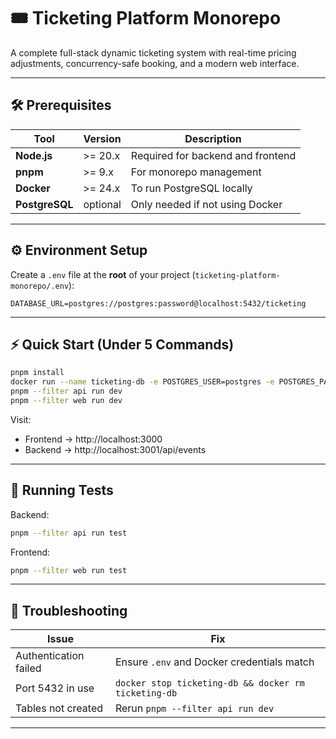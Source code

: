 # 🎟️ Ticketing Platform Monorepo

A complete full-stack dynamic ticketing system with real-time pricing adjustments, concurrency-safe booking, and a modern web interface.

---

## 🛠️ Prerequisites

| Tool | Version | Description |
|------|----------|-------------|
| **Node.js** | >= 20.x | Required for backend and frontend |
| **pnpm** | >= 9.x | For monorepo management |
| **Docker** | >= 24.x | To run PostgreSQL locally |
| **PostgreSQL** | optional | Only needed if not using Docker |

---

## ⚙️ Environment Setup

Create a `.env` file at the **root** of your project (`ticketing-platform-monorepo/.env`):

```env
DATABASE_URL=postgres://postgres:password@localhost:5432/ticketing
```

---

## ⚡ Quick Start (Under 5 Commands)

```bash
pnpm install
docker run --name ticketing-db -e POSTGRES_USER=postgres -e POSTGRES_PASSWORD=password -e POSTGRES_DB=ticketing -p 5432:5432 -d postgres
pnpm --filter api run dev
pnpm --filter web run dev
```

Visit:  
- Frontend → http://localhost:3000  
- Backend → http://localhost:3001/api/events

---

## 🔬 Running Tests

Backend:  
```bash
pnpm --filter api run test
```

Frontend:  
```bash
pnpm --filter web run test
```

---

## 🔧 Troubleshooting

| Issue | Fix |
|--------|-----|
| Authentication failed | Ensure `.env` and Docker credentials match |
| Port 5432 in use | `docker stop ticketing-db && docker rm ticketing-db` |
| Tables not created | Rerun `pnpm --filter api run dev` |

---


